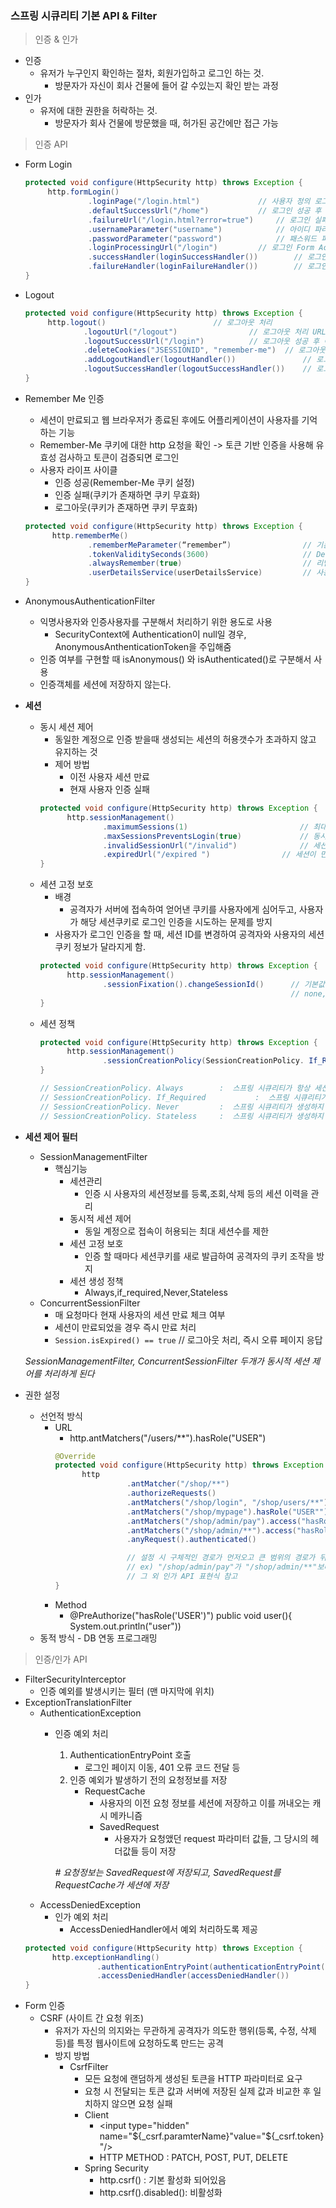 ### 스프링 시큐리티 기본 API & Filter

> 인증 & 인가

- 인증
  - 유저가 누구인지 확인하는 절차, 회원가입하고 로그인 하는 것.
    - 방문자가 자신이 회사 건물에 들어 갈 수있는지 확인 받는 과정
- 인가
  - 유저에 대한 권한을 허락하는 것.
    - 방문자가 회사 건물에 방문했을 때, 허가된 공간에만 접근 가능


> 인증 API

- Form Login
    ```java
    protected void configure(HttpSecurity http) throws Exception {
         http.formLogin()
                  .loginPage("/login.html")   			// 사용자 정의 로그인 페이지
                  .defaultSuccessUrl("/home")			// 로그인 성공 후 이동 페이지
                  .failureUrl("/login.html?error=true")		// 로그인 실패 후 이동 페이지
                  .usernameParameter("username")			// 아이디 파라미터명 설정
                  .passwordParameter("password")			// 패스워드 파라미터명 설정
                  .loginProcessingUrl("/login")			// 로그인 Form Action Url
                  .successHandler(loginSuccessHandler())		// 로그인 성공 후 핸들러
                  .failureHandler(loginFailureHandler())		// 로그인 실패 후 핸들러
    }
    ```
  
- Logout
  ```java
  protected void configure(HttpSecurity http) throws Exception {
       http.logout()						// 로그아웃 처리
               .logoutUrl("/logout")				// 로그아웃 처리 URL
               .logoutSuccessUrl("/login")			// 로그아웃 성공 후 이동페이지
               .deleteCookies("JSESSIONID", "remember-me") 	// 로그아웃 후 쿠키 삭제
               .addLogoutHandler(logoutHandler())		        // 로그아웃 핸들러
               .logoutSuccessHandler(logoutSuccessHandler()) 	// 로그아웃 성공 후 핸들러
  }
  ```
  
- Remember Me 인증
  - 세션이 만료되고 웹 브라우저가 종료된 후에도 어플리케이션이 사용자를 기억하는 기능
  - Remember-Me 쿠키에 대한 http 요청을 확인 -> 토큰 기반 인증을 사용해 유효성 검사하고 토큰이 검증되면 로그인
  - 사용자 라이프 사이클
    - 인증 성공(Remember-Me 쿠키 설정)
    - 인증 실패(쿠키가 존재하면 쿠키 무효화)
    - 로그아웃(쿠키가 존재하면 쿠키 무효화)
  ```java
  protected void configure(HttpSecurity http) throws Exception {
        http.rememberMe()
                .rememberMeParameter(“remember”)                // 기본 파라미터명은 remember-me
                .tokenValiditySeconds(3600)                     // Default 는 14일
                .alwaysRemember(true)                           // 리멤버 미 기능이 활성화되지 않아도 항상 실행
                .userDetailsService(userDetailsService)         // 사용자 계정을 조회할 때 필요한 클래스 
  }
  ```
- AnonymousAuthenticationFilter
  - 익명사용자와 인증사용자를 구분해서 처리하기 위한 용도로 사용
    - SecurityContext에 Authentication이 null일 경우, AnonymousAnthenticationToken을 주입해줌
  - 인증 여부를 구현할 때 isAnonymous() 와 isAuthenticated()로 구분해서 사용
  - 인증객체를 세션에 저장하지 않는다.
- **세션**
  - 동시 세션 제어
    - 동일한 계정으로 인증 받을때 생성되는 세션의 허용갯수가 초과하지 않고 유지하는 것
    - 제어 방법
      - 이전 사용자 세션 만료
      - 현재 사용자 인증 실패
    ```java
    protected void configure(HttpSecurity http) throws Exception {
          http.sessionManagement()
                  .maximumSessions(1)                         // 최대 허용 가능 세션 수 , -1 : 무제한 로그인 세션 허용
                  .maxSessionsPreventsLogin(true)             // 동시 로그인 차단함,  false : 기존 세션 만료(default)
                  .invalidSessionUrl("/invalid")              // 세션이 유효하지 않을 때 이동 할 페이지
                  .expiredUrl("/expired ")  	          // 세션이 만료된 경우 이동 할 페이지
    }
    ```
  - 세션 고정 보호
    - 배경
      - 공격자가 서버에 접속하여 얻어낸 쿠키를 사용자에게 심어두고, 사용자가 해당 세션쿠키로 로그인 인증을 시도하는 문제를 방지
    - 사용자가 로그인 인증을 할 때, 세션 ID를 변경하여 공격자와 사용자의 세션쿠키 정보가 달라지게 함.
    ```java
    protected void configure(HttpSecurity http) throws Exception {
          http.sessionManagement()
                  .sessionFixation().changeSessionId()      // 기본값
                                                            // none, migrateSession, newSession
    }
    ```
  - 세션 정책
    ```java
    protected void configure(HttpSecurity http) throws Exception {
          http.sessionManagement()
                  .sessionCreationPolicy(SessionCreationPolicy. If_Required )
    }
    
    // SessionCreationPolicy. Always 		:  스프링 시큐리티가 항상 세션 생성
    // SessionCreationPolicy. If_Required 	        :  스프링 시큐리티가 필요 시 생성(기본값)
    // SessionCreationPolicy. Never   		:  스프링 시큐리티가 생성하지 않지만 이미 존재하면 사용
    // SessionCreationPolicy. Stateless	 	:  스프링 시큐리티가 생성하지 않고 존재해도 사용하지 않음
    ```
- **세션 제어 필터**
  - SessionManagementFilter
    - 핵심기능
      - 세션관리
        - 인증 시 사용자의 세션정보를 등록,조회,삭제 등의 세션 이력을 관리
      - 동시적 세션 제어
        - 동일 계정으로 접속이 허용되는 최대 세션수를 제한
      - 세션 고정 보호
        - 인증 할 때마다 세션쿠키를 새로 발급하여 공격자의 쿠키 조작을 방지
      - 세션 생성 정책
        - Always,if_required,Never,Stateless
  - ConcurrentSessionFilter
    - 매 요청마다 현재 사용자의 세션 만료 체크 여부
    - 세션이 만료되었을 경우 즉시 만료 처리
    - `Session.isExpired() == true` // 로그아웃 처리, 즉시 오류 페이지 응답
  
  _SessionManagementFilter, ConcurrentSessionFilter 두개가 동시적 세션 제어를 처리하게 된다_
- 권한 설정
  - 선언적 방식
    - URL
      - http.antMatchers("/users/**").hasRole("USER")
      ```java
      @Override
      protected void configure(HttpSecurity http) throws Exception {
            http
                      .antMatcher("/shop/**")                                         // 설정된 보안기능이 작동하는 특정 url
                      .authorizeRequests()
                      .antMatchers("/shop/login", "/shop/users/**").permitAll()       // 아래의 조건에 하나라도 포함되지 않으면 접근 불가
                      .antMatchers("/shop/mypage").hasRole("USER"")
                      .antMatchers("/shop/admin/pay").access("hasRole('ADMIN')");
                      .antMatchers("/shop/admin/**").access("hasRole('ADMIN') or hasRole(‘SYS ')");
                      .anyRequest().authenticated()
      
                      // 설정 시 구체적인 경로가 먼저오고 큰 범위의 경로가 뒤에 오게 해야 함.
                      // ex) "/shop/admin/pay"가 "/shop/admin/**"보다 먼저 와야 함.
                      // 그 외 인가 API 표현식 참고
      }
      ```
    - Method
      - @PreAuthorize("hasRole('USER')")
        public void user(){ System.out.println("user"))
  - 동적 방식 - DB 연동 프로그래밍
  
> 인증/인가 API

- FilterSecurityInterceptor
  - 인증 예외를 발생시키는 필터 (맨 마지막에 위치)
- ExceptionTranslationFilter
  - AuthenticationException
    - 인증 예외 처리
      1. AuthenticationEntryPoint 호출
          - 로그인 페이지 이동, 401 오류 코드 전달 등
      2. 인증 예외가 발생하기 전의 요청정보를 저장
          - RequestCache
            - 사용자의 이전 요청 정보를 세션에 저장하고 이를 꺼내오는 캐시 메카니즘
            - SavedRequest
              - 사용자가 요청앴던 request 파라미터 값들, 그 당시의 헤더값들 등이 저장
        
      _# 요청정보는 SavedRequest에 저장되고, SavedRequest를 RequestCache가 세션에 저장_
  - AccessDeniedException
    - 인가 예외 처리
      - AccessDeniedHandler에서 예외 처리하도록 제공
  ```java
  protected void configure(HttpSecurity http) throws Exception {
	    http.exceptionHandling() 					
                  .authenticationEntryPoint(authenticationEntryPoint())     		// 인증실패 시 처리
                  .accessDeniedHandler(accessDeniedHandler()) 			        // 인증실패 시 처리
  }
  ```
- Form 인증
  - CSRF (사이트 간 요청 위조)
    - 유저가 자신의 의지와는 무관하게 공격자가 의도한 행위(등록, 수정, 삭제 등)를 특정 웹사이트에 요청하도록 만드는 공격
    - 방지 방법
      - CsrfFilter
        - 모든 요청에 랜덤하게 생성된 토큰을 HTTP 파라미터로 요구
        - 요청 시 전달되는 토큰 값과 서버에 저장된 실제 값과 비교한 후 일치하지 않으면 요청 실패
        - Client
          - <input type="hidden" name="${_csrf.paramterName}"value="${_csrf.token}"/>
          - HTTP METHOD : PATCH, POST, PUT, DELETE
        - Spring Security
          - http.csrf() : 기본 활성화 되어있음
          - http.csrf().disabled(): 비활성화